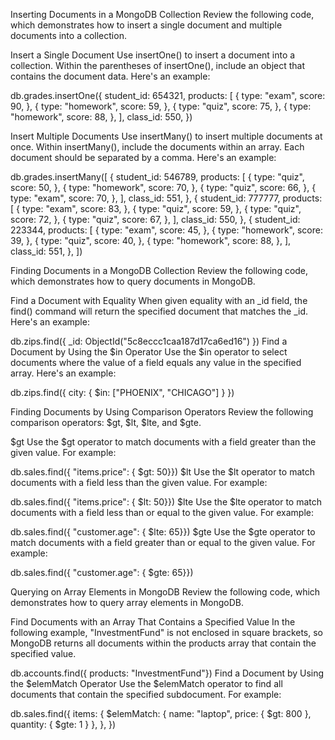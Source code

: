 Inserting Documents in a MongoDB Collection
Review the following code, which demonstrates how to insert a single document and multiple documents into a collection.


Insert a Single Document
Use insertOne() to insert a document into a collection. Within the parentheses of insertOne(), include an object that contains the document data. Here's an example:

db.grades.insertOne({
  student_id: 654321,
  products: [
    {
      type: "exam",
      score: 90,
    },
    {
      type: "homework",
      score: 59,
    },
    {
      type: "quiz",
      score: 75,
    },
    {
      type: "homework",
      score: 88,
    },
  ],
  class_id: 550,
})

Insert Multiple Documents
Use insertMany() to insert multiple documents at once. Within insertMany(), include the documents within an array. Each document should be separated by a comma. Here's an example:

db.grades.insertMany([
  {
    student_id: 546789,
    products: [
      {
        type: "quiz",
        score: 50,
      },
      {
        type: "homework",
        score: 70,
      },
      {
        type: "quiz",
        score: 66,
      },
      {
        type: "exam",
        score: 70,
      },
    ],
    class_id: 551,
  },
  {
    student_id: 777777,
    products: [
      {
        type: "exam",
        score: 83,
      },
      {
        type: "quiz",
        score: 59,
      },
      {
        type: "quiz",
        score: 72,
      },
      {
        type: "quiz",
        score: 67,
      },
    ],
    class_id: 550,
  },
  {
    student_id: 223344,
    products: [
      {
        type: "exam",
        score: 45,
      },
      {
        type: "homework",
        score: 39,
      },
      {
        type: "quiz",
        score: 40,
      },
      {
        type: "homework",
        score: 88,
      },
    ],
    class_id: 551,
  },
])


Finding Documents in a MongoDB Collection
Review the following code, which demonstrates how to query documents in MongoDB.

Find a Document with Equality
When given equality with an _id field, the find() command will return the specified document that matches the _id. Here's an example:

db.zips.find({ _id: ObjectId("5c8eccc1caa187d17ca6ed16") })
Find a Document by Using the $in Operator
Use the $in operator to select documents where the value of a field equals any value in the specified array. Here's an example:

db.zips.find({ city: { $in: ["PHOENIX", "CHICAGO"] } })

Finding Documents by Using Comparison Operators
Review the following comparison operators: $gt, $lt, $lte, and $gte.

$gt
Use the $gt operator to match documents with a field greater than the given value. For example:

db.sales.find({ "items.price": { $gt: 50}})
$lt
Use the $lt operator to match documents with a field less than the given value. For example:

db.sales.find({ "items.price": { $lt: 50}})
$lte
Use the $lte operator to match documents with a field less than or equal to the given value. For example:

db.sales.find({ "customer.age": { $lte: 65}})
$gte
Use the $gte operator to match documents with a field greater than or equal to the given value. For example:

db.sales.find({ "customer.age": { $gte: 65}})

Querying on Array Elements in MongoDB
Review the following code, which demonstrates how to query array elements in MongoDB.

Find Documents with an Array That Contains a Specified Value
In the following example, "InvestmentFund" is not enclosed in square brackets, so MongoDB returns all documents within the products array that contain the specified value.

db.accounts.find({ products: "InvestmentFund"})
Find a Document by Using the $elemMatch Operator
Use the $elemMatch operator to find all documents that contain the specified subdocument. For example:

db.sales.find({
  items: {
    $elemMatch: { name: "laptop", price: { $gt: 800 }, quantity: { $gte: 1 } },
  },
})

